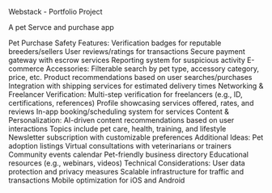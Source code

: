 Webstack - Portfolio Project

A pet Servce and purchase app

Pet Purchase Safety Features:
Verification badges for reputable breeders/sellers
User reviews/ratings for transactions
Secure payment gateway with escrow services
Reporting system for suspicious activity
E-commerce Accessories:
Filterable search by pet type, accessory category, price, etc.
Product recommendations based on user searches/purchases
Integration with shipping services for estimated delivery times
Networking & Freelancer Verification:
Multi-step verification for freelancers (e.g., ID, certifications, references)
Profile showcasing services offered, rates, and reviews
In-app booking/scheduling system for services
Content & Personalization:
AI-driven content recommendations based on user interactions
Topics include pet care, health, training, and lifestyle
Newsletter subscription with customizable preferences
Additional Ideas:
Pet adoption listings
Virtual consultations with veterinarians or trainers
Community events calendar
Pet-friendly business directory
Educational resources (e.g., webinars, videos)
Technical Considerations:
User data protection and privacy measures
Scalable infrastructure for traffic and transactions
Mobile optimization for iOS and Android
